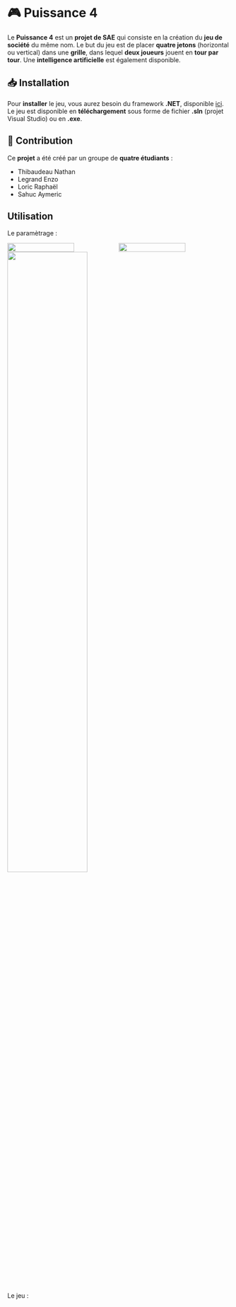 # 🎮 Puissance 4

Le **Puissance 4** est un **projet de SAE** qui consiste en la création du **jeu de société** du même nom. Le but du jeu est de placer **quatre jetons** (horizontal ou vertical) dans une **grille**, dans lequel **deux joueurs** jouent en **tour par tour**. Une **intelligence artificielle** est également disponible.

## 📥 Installation

Pour **installer** le jeu, vous aurez besoin du framework **.NET**, disponible [ici](https://dotnet.microsoft.com/en-us/download/dotnet-framework). Le jeu est disponible en **téléchargement** sous forme de fichier **.sln** (projet Visual Studio) ou en **.exe**.

## 🤝 Contribution

Ce **projet** a été créé par un groupe de **quatre étudiants** :

- Thibaudeau Nathan
- Legrand Enzo
- Loric Raphaël
- Sahuc Aymeric

## Utilisation

Le paramètrage : 

<div style="display: flex;">
  <img src="https://media.discordapp.net/attachments/1117022882296512534/1117032013417943050/image.png" width="60%">
  <img src="https://media.discordapp.net/attachments/1117022882296512534/1117032116975308800/image.png" width="60%">
  </div>

<img src="https://media.discordapp.net/attachments/1117022882296512534/1117032013417943050/image.png" width="60%">

Le jeu :

